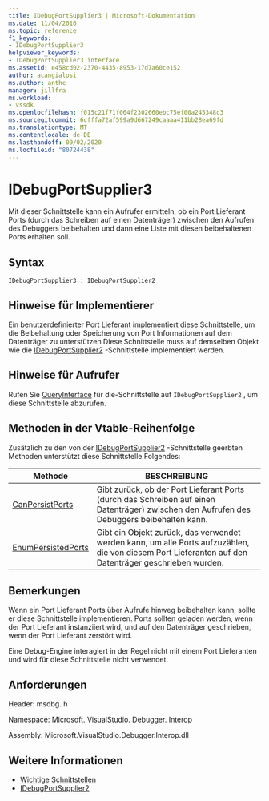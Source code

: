 ```yaml
---
title: IDebugPortSupplier3 | Microsoft-Dokumentation
ms.date: 11/04/2016
ms.topic: reference
f1_keywords:
- IDebugPortSupplier3
helpviewer_keywords:
- IDebugPortSupplier3 interface
ms.assetid: e458cd02-2370-4435-8953-17d7a60ce152
author: acangialosi
ms.author: anthc
manager: jillfra
ms.workload:
- vssdk
ms.openlocfilehash: f015c21f71f064f2302660ebc75ef00a245348c3
ms.sourcegitcommit: 6cfffa72af599a9d667249caaaa411bb28ea69fd
ms.translationtype: MT
ms.contentlocale: de-DE
ms.lasthandoff: 09/02/2020
ms.locfileid: "80724438"
---
```

# <a name="idebugportsupplier3"></a>IDebugPortSupplier3
Mit dieser Schnittstelle kann ein Aufrufer ermitteln, ob ein Port Lieferant Ports (durch das Schreiben auf einen Datenträger) zwischen den Aufrufen des Debuggers beibehalten und dann eine Liste mit diesen beibehaltenen Ports erhalten soll.

## <a name="syntax"></a>Syntax

```
IDebugPortSupplier3 : IDebugPortSupplier2
```

## <a name="notes-for-implementers"></a>Hinweise für Implementierer
 Ein benutzerdefinierter Port Lieferant implementiert diese Schnittstelle, um die Beibehaltung oder Speicherung von Port Informationen auf dem Datenträger zu unterstützen Diese Schnittstelle muss auf demselben Objekt wie die [IDebugPortSupplier2](../../../extensibility/debugger/reference/idebugportsupplier2.md) -Schnittstelle implementiert werden.

## <a name="notes-for-callers"></a>Hinweise für Aufrufer
 Rufen Sie [QueryInterface](/cpp/atl/queryinterface) für die-Schnittstelle auf `IDebugPortSupplier2` , um diese Schnittstelle abzurufen.

## <a name="methods-in-vtable-order"></a>Methoden in der Vtable-Reihenfolge
 Zusätzlich zu den von der [IDebugPortSupplier2](../../../extensibility/debugger/reference/idebugportsupplier2.md) -Schnittstelle geerbten Methoden unterstützt diese Schnittstelle Folgendes:

|Methode|BESCHREIBUNG|
|------------|-----------------|
|[CanPersistPorts](../../../extensibility/debugger/reference/idebugportsupplier3-canpersistports.md)|Gibt zurück, ob der Port Lieferant Ports (durch das Schreiben auf einen Datenträger) zwischen den Aufrufen des Debuggers beibehalten kann.|
|[EnumPersistedPorts](../../../extensibility/debugger/reference/idebugportsupplier3-enumpersistedports.md)|Gibt ein Objekt zurück, das verwendet werden kann, um alle Ports aufzuzählen, die von diesem Port Lieferanten auf den Datenträger geschrieben wurden.|

## <a name="remarks"></a>Bemerkungen
 Wenn ein Port Lieferant Ports über Aufrufe hinweg beibehalten kann, sollte er diese Schnittstelle implementieren. Ports sollten geladen werden, wenn der Port Lieferant instanziiert wird, und auf den Datenträger geschrieben, wenn der Port Lieferant zerstört wird.

 Eine Debug-Engine interagiert in der Regel nicht mit einem Port Lieferanten und wird für diese Schnittstelle nicht verwendet.

## <a name="requirements"></a>Anforderungen
 Header: msdbg. h

 Namespace: Microsoft. VisualStudio. Debugger. Interop

 Assembly: Microsoft.VisualStudio.Debugger.Interop.dll

## <a name="see-also"></a>Weitere Informationen
- [Wichtige Schnittstellen](../../../extensibility/debugger/reference/core-interfaces.md)
- [IDebugPortSupplier2](../../../extensibility/debugger/reference/idebugportsupplier2.md)
